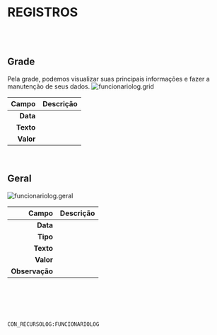 # REGISTROS
<br>
<br>

## Grade
Pela grade, podemos visualizar suas principais informações e fazer a manutenção de seus dados.
![funcionariolog.grid](https://raw.githubusercontent.com/netforcews/docs-erp/master/geral/imagens/funcionariolog.grid.png)

Campo | Descrição
--:|---
**Data** | 
**Texto** | 
**Valor** | 
<br>

## Geral
![funcionariolog.geral](https://raw.githubusercontent.com/netforcews/docs-erp/master/geral/imagens/funcionariolog.geral.png)

Campo | Descrição
--:|---
**Data** | 
**Tipo** | 
**Texto** | 
**Valor** | 
**Observação** | 
<br>
<br>
<br>
<br>

```CON_RECURSOLOG:FUNCIONARIOLOG```
